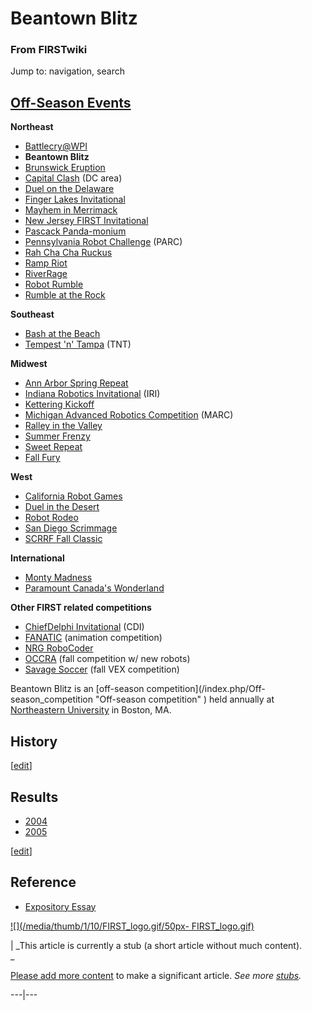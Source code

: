 # Beantown Blitz

### From FIRSTwiki

Jump to: navigation, search

[Off-Season Events](/index.php/Index_of_off-season_competitions "Index of off-
season competitions" )  
---  
  
**Northeast**

  * [Battlecry@WPI](/index.php/Battlecry "Battlecry" )
  * **Beantown Blitz**
  * [Brunswick Eruption](/index.php/Brunswick_Eruption "Brunswick Eruption" )
  * [Capital Clash](/index.php?title=Capital_Clash&action=edit "Capital Clash" ) (DC area) 
  * [Duel on the Delaware](/index.php?title=Duel_on_the_Delaware&action=edit "Duel on the Delaware" )
  * [Finger Lakes Invitational](/index.php/Finger_Lakes_Invitational "Finger Lakes Invitational" )
  * [Mayhem in Merrimack](/index.php/Mayhem_in_Merrimack "Mayhem in Merrimack" )
  * [New Jersey FIRST Invitational](/index.php?title=New_Jersey_FIRST_Invitational&action=edit "New Jersey FIRST Invitational" )
  * [Pascack Panda-monium](/index.php/Pascack_Panda-monium "Pascack Panda-monium" )
  * [Pennsylvania Robot Challenge](/index.php?title=Pennsylvania_Robot_Challenge&action=edit "Pennsylvania Robot Challenge" ) (PARC) 
  * [Rah Cha Cha Ruckus](/index.php/Rah_Cha_Cha_Ruckus "Rah Cha Cha Ruckus" )
  * [Ramp Riot](/index.php/Ramp_Riot "Ramp Riot" )
  * [RiverRage](/index.php/RiverRage "RiverRage" )
  * [Robot Rumble](/index.php/Robot_Rumble "Robot Rumble" )
  * [Rumble at the Rock](/index.php/Rumble_at_the_Rock "Rumble at the Rock" )

**Southeast**

  * [Bash at the Beach](/index.php?title=Bash_at_the_Beach&action=edit "Bash at the Beach" )
  * [Tempest 'n' Tampa](/index.php/Tempest_%27n%27_Tampa "Tempest 'n' Tampa" ) (TNT) 

**Midwest**

  * [Ann Arbor Spring Repeat](/index.php?title=Ann_Arbor_Spring_Repeat&action=edit "Ann Arbor Spring Repeat" )
  * [Indiana Robotics Invitational](/index.php/Indiana_Robotics_Invitational "Indiana Robotics Invitational" ) (IRI) 
  * [Kettering Kickoff](/index.php/Kettering_Kickoff "Kettering Kickoff" )
  * [Michigan Advanced Robotics Competition](/index.php/Michigan_Advanced_Robotics_Competition "Michigan Advanced Robotics Competition" ) (MARC) 
  * [Ralley in the Valley](/index.php?title=Ralley_in_the_Valley&action=edit "Ralley in the Valley" )
  * [Summer Frenzy](/index.php?title=Summer_Frenzy&action=edit "Summer Frenzy" )
  * [Sweet Repeat](/index.php?title=Sweet_Repeat&action=edit "Sweet Repeat" )
  * [Fall Fury](/index.php?title=Fall_Fury&action=edit "Fall Fury" )

**West**

  * [California Robot Games](/index.php?title=California_Robot_Games&action=edit "California Robot Games" )
  * [Duel in the Desert](/index.php/Duel_in_the_Desert "Duel in the Desert" )
  * [Robot Rodeo](/index.php?title=Robot_Rodeo&action=edit "Robot Rodeo" )
  * [San Diego Scrimmage](/index.php/San_Diego_Scrimmage "San Diego Scrimmage" )
  * [SCRRF Fall Classic](/index.php?title=SCRRF_Fall_Classic&action=edit "SCRRF Fall Classic" )

**International**

  * [Monty Madness](/index.php/Monty_Madness "Monty Madness" )
  * [Paramount Canada's Wonderland](/index.php/Paramount_Canada%27s_Wonderland "Paramount Canada's Wonderland" )

**Other FIRST related competitions**

  * [ChiefDelphi Invitational](/index.php?title=ChiefDelphi_Invitational&action=edit "ChiefDelphi Invitational" ) (CDI) 
  * [FANATIC](/index.php?title=FANATIC&action=edit "FANATIC" ) (animation competition) 
  * [NRG RoboCoder](/index.php?title=NRG_RoboCoder&action=edit "NRG RoboCoder" )
  * [OCCRA](/index.php/OCCRA "OCCRA" ) (fall competition w/ new robots) 
  * [Savage Soccer](/index.php/Savage_Soccer "Savage Soccer" ) (fall VEX competition)   
  
  
Beantown Blitz is an [off-season competition](/index.php/Off-
season_competition "Off-season competition" ) held annually at [Northeastern
University](http://www.neu.edu "http://www.neu.edu" ) in Boston, MA.


## History

[[edit](/index.php?title=Beantown_Blitz&action=edit&section=2 "Edit section:
Results" )]

## Results

  * [2004](/index.php/Beantown_Blitz_%282004%29 "Beantown Blitz \(2004\)" )
  * [2005](/index.php?title=Beantown_Blitz_%282005%29&action=edit "Beantown Blitz \(2005\)" )

[[edit](/index.php?title=Beantown_Blitz&action=edit&section=3 "Edit section:
Reference" )]

## Reference

  * [Expository Essay](http://www.trustedessays.net/expositoryessay.html "http://www.trustedessays.net/expositoryessay.html" )

[![](/media/thumb/1/10/FIRST_logo.gif/50px-
FIRST_logo.gif)](/index.php/Image:FIRST_logo.gif "" )

|  _This article is currently a stub (a short article without much content).  
_

[Please add more
content](http://www.firstwiki.net/index.php?title=Beantown_Blitz&action=edit
"http://www.firstwiki.net/index.php?title=Beantown_Blitz&action=edit" ) to
make a significant article. _See more [stubs](/index.php/Special:Shortpages
"Special:Shortpages" )._  
  
---|---  
  
